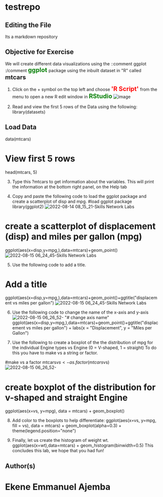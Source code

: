 # testrepo

## Editing the File
Its a markdown repository

## Objective for Exercise
We will create different data visualizations using the ::comment ggplot :/comment <span style="color:green;font-weight:700;font-size:20px"> ggplot
</span> package using the inbuilt dataset in "R" called <span style="color🔴;font-weight:700;font-size:20px">mtcars
</span>

1.	Click on the + symbol on the top left and choose <span style="color:red;font-weight:700;font-size:20px"> 'R Script'
</span> from the menu to open a new R edit window in <span style="color:green;font-weight:700;font-size:20px">RStudio</span>
![image](https://user-images.githubusercontent.com/74695986/184834898-0788287d-28c1-48a5-8611-e86f954bb545.png)

2.	Read and view the first 5 rows of the Data using the following:
library(datasets)

## Load Data
data(mtcars)

# View first 5 rows
head(mtcars, 5)

3.	Type this ?mtcars to get information about the variables. This will print the information at the bottom right panel, on the Help tab

4.	Copy and paste the following code to load the ggplot package and create a scatterplot of disp and mpg.
#load ggplot package
library(ggplot2)
![2022-08-14 08_15_21-Skills Network Labs](https://user-images.githubusercontent.com/74695986/184840927-0813e235-8180-4200-a3a9-3c8d8e3db2c2.png)

# create a scatterplot of displacement (disp) and miles per gallon (mpg)
ggplot(aes(x=disp,y=mpg,),data=mtcars)+geom_point()
![2022-08-15 06_24_45-Skills Network Labs](https://user-images.githubusercontent.com/74695986/184841638-95ec4700-9aa8-4852-bf9c-31456e6b7f9a.png)

5.	Use the following code to add a title.
# Add a title
ggplot(aes(x=disp,y=mpg,),data=mtcars)+geom_point()+ggtitle("displacement vs miles per gallon")
![2022-08-15 06_24_45-Skills Network Labs](https://user-images.githubusercontent.com/74695986/184842930-72c5c32c-4a13-4d9d-ad7e-9fae8b2ea676.png)

6.	Use the following code to change the name of the x-axis and y-axis
![2022-08-15 06_26_52-](https://user-images.githubusercontent.com/74695986/184842975-2960dc4b-3d63-4ce6-a225-016df61826d2.png)
"# change axis name"
ggplot(aes(x=disp,y=mpg,),data=mtcars)+geom_point()+ggtitle("displacement vs miles per gallon") + labs(x = "Displacement", y = "Miles per Gallon")

7.	Use the following to create a boxplot of the the distribution of mpg for the individual Engine types vs Engine (0 = V-shaped, 1 = straight)
To do this you have to make vs a string or factor.

#make vs a factor
mtcars$vs <- as.factor(mtcars$vs)
![2022-08-15 06_26_52-](https://user-images.githubusercontent.com/74695986/184842238-bb9db197-920e-4afc-b51b-d660be941e4c.png)

# create boxplot of the distribution for v-shaped and straight Engine
ggplot(aes(x=vs, y=mpg), data = mtcars) + geom_boxplot()

8.	Add color to the boxplots to help differentiate:
ggplot(aes(x=vs, y=mpg, fill = vs), data = mtcars) + 
  geom_boxplot(alpha=0.3) +
  theme(legend.position="none")

9.	Finally, let us create the histogram of weight wt.
ggplot(aes(x=wt),data=mtcars) + geom_histogram(binwidth=0.5)
This concludes this lab, we hope that you had fun!

## Author(s)
# Ekene Emmanuel Ajemba
